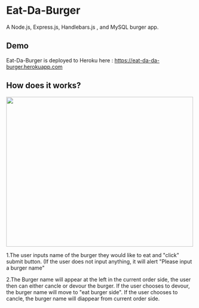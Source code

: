 # Eat-Da-Burger
  A Node.js, Express.js, Handlebars.js , and MySQL burger app.
  
## Demo
  Eat-Da-Burger is deployed to Heroku here : https://eat-da-da-burger.herokuapp.com
  
## How does it works?


   <img src="https://github.com/Pitchayarasm/Burger/blob/master/public/assets/gif/burger.gif" width="500" height="400">
   
   
   1.The user inputs name of the burger they would like to eat and "click" submit button. (If the user does not input anything, it will alert "Please input a burger name"
   
   2.The Burger name will appear at the left in the current order side, the user then can either cancle or devour the burger. 
      If the user chooses to devour, the burger name will move to "eat burger side".
      If the user chooses to cancle, the burger name will diappear from current order side.
